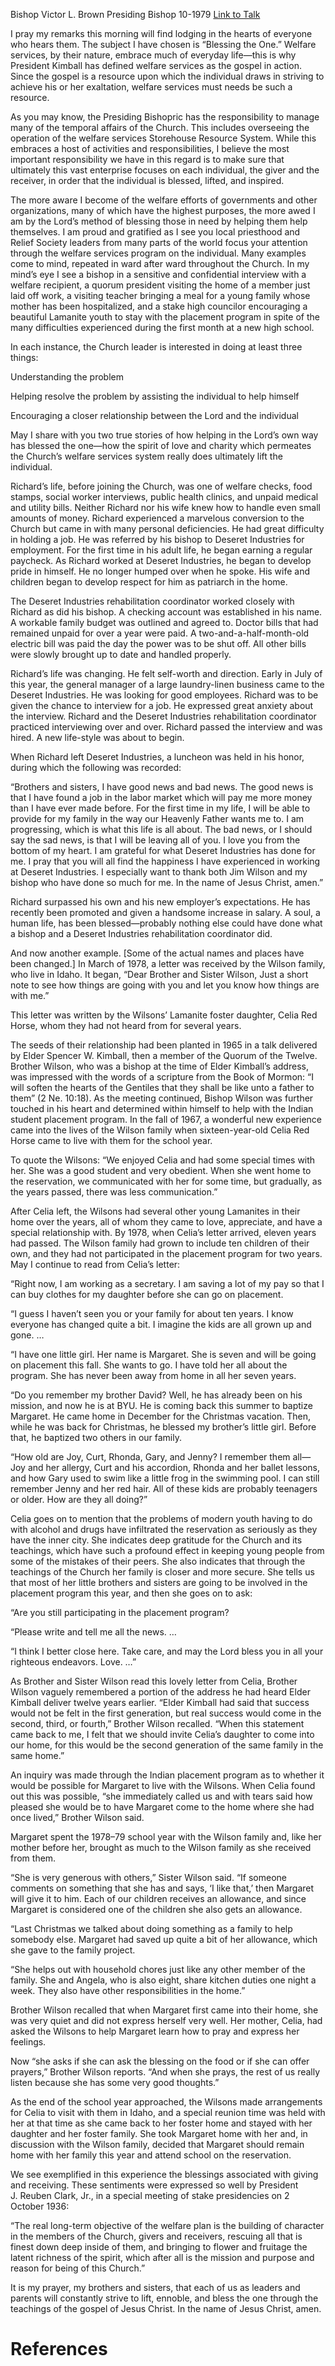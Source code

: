 Bishop Victor L. Brown
Presiding Bishop
10-1979
[Link to Talk](https://www.churchofjesuschrist.org/study/general-conference/1979/10/blessing-the-one?lang=eng)

I pray my remarks this morning will find lodging in the hearts of everyone who hears them. The subject I have chosen is “Blessing the One.” Welfare services, by their nature, embrace much of everyday life—this is why President Kimball has defined welfare services as the gospel in action. Since the gospel is a resource upon which the individual draws in striving to achieve his or her exaltation, welfare services must needs be such a resource.

As you may know, the Presiding Bishopric has the responsibility to manage many of the temporal affairs of the Church. This includes overseeing the operation of the welfare services Storehouse Resource System. While this embraces a host of activities and responsibilities, I believe the most important responsibility we have in this regard is to make sure that ultimately this vast enterprise focuses on each individual, the giver and the receiver, in order that the individual is blessed, lifted, and inspired.

The more aware I become of the welfare efforts of governments and other organizations, many of which have the highest purposes, the more awed I am by the Lord’s method of blessing those in need by helping them help themselves. I am proud and gratified as I see you local priesthood and Relief Society leaders from many parts of the world focus your attention through the welfare services program on the individual. Many examples come to mind, repeated in ward after ward throughout the Church. In my mind’s eye I see a bishop in a sensitive and confidential interview with a welfare recipient, a quorum president visiting the home of a member just laid off work, a visiting teacher bringing a meal for a young family whose mother has been hospitalized, and a stake high councilor encouraging a beautiful Lamanite youth to stay with the placement program in spite of the many difficulties experienced during the first month at a new high school.

In each instance, the Church leader is interested in doing at least three things:





Understanding the problem





Helping resolve the problem by assisting the individual to help himself





Encouraging a closer relationship between the Lord and the individual





May I share with you two true stories of how helping in the Lord’s own way has blessed the one—how the spirit of love and charity which permeates the Church’s welfare services system really does ultimately lift the individual.

Richard’s life, before joining the Church, was one of welfare checks, food stamps, social worker interviews, public health clinics, and unpaid medical and utility bills. Neither Richard nor his wife knew how to handle even small amounts of money. Richard experienced a marvelous conversion to the Church but came in with many personal deficiencies. He had great difficulty in holding a job. He was referred by his bishop to Deseret Industries for employment. For the first time in his adult life, he began earning a regular paycheck. As Richard worked at Deseret Industries, he began to develop pride in himself. He no longer humped over when he spoke. His wife and children began to develop respect for him as patriarch in the home.

The Deseret Industries rehabilitation coordinator worked closely with Richard as did his bishop. A checking account was established in his name. A workable family budget was outlined and agreed to. Doctor bills that had remained unpaid for over a year were paid. A two-and-a-half-month-old electric bill was paid the day the power was to be shut off. All other bills were slowly brought up to date and handled properly.

Richard’s life was changing. He felt self-worth and direction. Early in July of this year, the general manager of a large laundry-linen business came to the Deseret Industries. He was looking for good employees. Richard was to be given the chance to interview for a job. He expressed great anxiety about the interview. Richard and the Deseret Industries rehabilitation coordinator practiced interviewing over and over. Richard passed the interview and was hired. A new life-style was about to begin.

When Richard left Deseret Industries, a luncheon was held in his honor, during which the following was recorded:

“Brothers and sisters, I have good news and bad news. The good news is that I have found a job in the labor market which will pay me more money than I have ever made before. For the first time in my life, I will be able to provide for my family in the way our Heavenly Father wants me to. I am progressing, which is what this life is all about. The bad news, or I should say the sad news, is that I will be leaving all of you. I love you from the bottom of my heart. I am grateful for what Deseret Industries has done for me. I pray that you will all find the happiness I have experienced in working at Deseret Industries. I especially want to thank both Jim Wilson and my bishop who have done so much for me. In the name of Jesus Christ, amen.”

Richard surpassed his own and his new employer’s expectations. He has recently been promoted and given a handsome increase in salary. A soul, a human life, has been blessed—probably nothing else could have done what a bishop and a Deseret Industries rehabilitation coordinator did.

And now another example. [Some of the actual names and places have been changed.] In March of 1978, a letter was received by the Wilson family, who live in Idaho. It began, “Dear Brother and Sister Wilson, Just a short note to see how things are going with you and let you know how things are with me.”

This letter was written by the Wilsons’ Lamanite foster daughter, Celia Red Horse, whom they had not heard from for several years.

The seeds of their relationship had been planted in 1965 in a talk delivered by Elder Spencer W. Kimball, then a member of the Quorum of the Twelve. Brother Wilson, who was a bishop at the time of Elder Kimball’s address, was impressed with the words of a scripture from the Book of Mormon: “I will soften the hearts of the Gentiles that they shall be like unto a father to them” (2 Ne. 10:18). As the meeting continued, Bishop Wilson was further touched in his heart and determined within himself to help with the Indian student placement program. In the fall of 1967, a wonderful new experience came into the lives of the Wilson family when sixteen-year-old Celia Red Horse came to live with them for the school year.

To quote the Wilsons: “We enjoyed Celia and had some special times with her. She was a good student and very obedient. When she went home to the reservation, we communicated with her for some time, but gradually, as the years passed, there was less communication.”

After Celia left, the Wilsons had several other young Lamanites in their home over the years, all of whom they came to love, appreciate, and have a special relationship with. By 1978, when Celia’s letter arrived, eleven years had passed. The Wilson family had grown to include ten children of their own, and they had not participated in the placement program for two years. May I continue to read from Celia’s letter:

“Right now, I am working as a secretary. I am saving a lot of my pay so that I can buy clothes for my daughter before she can go on placement.

“I guess I haven’t seen you or your family for about ten years. I know everyone has changed quite a bit. I imagine the kids are all grown up and gone. …

“I have one little girl. Her name is Margaret. She is seven and will be going on placement this fall. She wants to go. I have told her all about the program. She has never been away from home in all her seven years.

“Do you remember my brother David? Well, he has already been on his mission, and now he is at BYU. He is coming back this summer to baptize Margaret. He came home in December for the Christmas vacation. Then, while he was back for Christmas, he blessed my brother’s little girl. Before that, he baptized two others in our family.

“How old are Joy, Curt, Rhonda, Gary, and Jenny? I remember them all—Joy and her allergy, Curt and his accordion, Rhonda and her ballet lessons, and how Gary used to swim like a little frog in the swimming pool. I can still remember Jenny and her red hair. All of these kids are probably teenagers or older. How are they all doing?”

Celia goes on to mention that the problems of modern youth having to do with alcohol and drugs have infiltrated the reservation as seriously as they have the inner city. She indicates deep gratitude for the Church and its teachings, which have such a profound effect in keeping young people from some of the mistakes of their peers. She also indicates that through the teachings of the Church her family is closer and more secure. She tells us that most of her little brothers and sisters are going to be involved in the placement program this year, and then she goes on to ask:

“Are you still participating in the placement program?

“Please write and tell me all the news. …

“I think I better close here. Take care, and may the Lord bless you in all your righteous endeavors. Love. …”

As Brother and Sister Wilson read this lovely letter from Celia, Brother Wilson vaguely remembered a portion of the address he had heard Elder Kimball deliver twelve years earlier. “Elder Kimball had said that success would not be felt in the first generation, but real success would come in the second, third, or fourth,” Brother Wilson recalled. “When this statement came back to me, I felt that we should invite Celia’s daughter to come into our home, for this would be the second generation of the same family in the same home.”

An inquiry was made through the Indian placement program as to whether it would be possible for Margaret to live with the Wilsons. When Celia found out this was possible, “she immediately called us and with tears said how pleased she would be to have Margaret come to the home where she had once lived,” Brother Wilson said.

Margaret spent the 1978–79 school year with the Wilson family and, like her mother before her, brought as much to the Wilson family as she received from them.

“She is very generous with others,” Sister Wilson said. “If someone comments on something that she has and says, ‘I like that,’ then Margaret will give it to him. Each of our children receives an allowance, and since Margaret is considered one of the children she also gets an allowance.

“Last Christmas we talked about doing something as a family to help somebody else. Margaret had saved up quite a bit of her allowance, which she gave to the family project.

“She helps out with household chores just like any other member of the family. She and Angela, who is also eight, share kitchen duties one night a week. They also have other responsibilities in the home.”

Brother Wilson recalled that when Margaret first came into their home, she was very quiet and did not express herself very well. Her mother, Celia, had asked the Wilsons to help Margaret learn how to pray and express her feelings.

Now “she asks if she can ask the blessing on the food or if she can offer prayers,” Brother Wilson reports. “And when she prays, the rest of us really listen because she has some very good thoughts.”

As the end of the school year approached, the Wilsons made arrangements for Celia to visit with them in Idaho, and a special reunion time was held with her at that time as she came back to her foster home and stayed with her daughter and her foster family. She took Margaret home with her and, in discussion with the Wilson family, decided that Margaret should remain home with her family this year and attend school on the reservation.

We see exemplified in this experience the blessings associated with giving and receiving. These sentiments were expressed so well by President J. Reuben Clark, Jr., in a special meeting of stake presidencies on 2 October 1936:

“The real long-term objective of the welfare plan is the building of character in the members of the Church, givers and receivers, rescuing all that is finest down deep inside of them, and bringing to flower and fruitage the latent richness of the spirit, which after all is the mission and purpose and reason for being of this Church.”

It is my prayer, my brothers and sisters, that each of us as leaders and parents will constantly strive to lift, ennoble, and bless the one through the teachings of the gospel of Jesus Christ. In the name of Jesus Christ, amen.

# References
